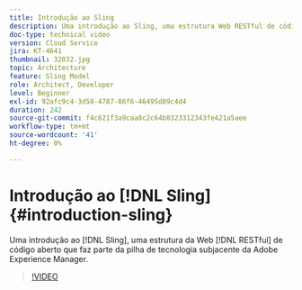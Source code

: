 ```yaml
---
title: Introdução ao Sling
description: Uma introdução ao Sling, uma estrutura Web RESTful de código aberto que faz parte da pilha de tecnologia subjacente da Adobe Experience Manager.
doc-type: technical video
version: Cloud Service
jira: KT-4641
thumbnail: 32032.jpg
topic: Architecture
feature: Sling Model
role: Architect, Developer
level: Beginner
exl-id: 92afc9c4-3d58-4787-86f6-46495d89c4d4
duration: 242
source-git-commit: f4c621f3a9caa8c2c64b8323312343fe421a5aee
workflow-type: tm+mt
source-wordcount: '41'
ht-degree: 0%

---
```


# Introdução ao [!DNL Sling] {#introduction-sling}

Uma introdução ao [!DNL Sling], uma estrutura da Web [!DNL RESTful] de código aberto que faz parte da pilha de tecnologia subjacente da Adobe Experience Manager.

>[!VIDEO](https://video.tv.adobe.com/v/32032?quality=12&learn=on)

